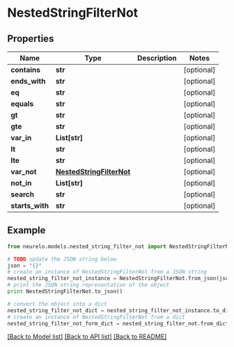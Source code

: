 # NestedStringFilterNot


## Properties
Name | Type | Description | Notes
------------ | ------------- | ------------- | -------------
**contains** | **str** |  | [optional] 
**ends_with** | **str** |  | [optional] 
**eq** | **str** |  | [optional] 
**equals** | **str** |  | [optional] 
**gt** | **str** |  | [optional] 
**gte** | **str** |  | [optional] 
**var_in** | **List[str]** |  | [optional] 
**lt** | **str** |  | [optional] 
**lte** | **str** |  | [optional] 
**var_not** | [**NestedStringFilterNot**](NestedStringFilterNot.md) |  | [optional] 
**not_in** | **List[str]** |  | [optional] 
**search** | **str** |  | [optional] 
**starts_with** | **str** |  | [optional] 

## Example

```python
from neurelo.models.nested_string_filter_not import NestedStringFilterNot

# TODO update the JSON string below
json = "{}"
# create an instance of NestedStringFilterNot from a JSON string
nested_string_filter_not_instance = NestedStringFilterNot.from_json(json)
# print the JSON string representation of the object
print NestedStringFilterNot.to_json()

# convert the object into a dict
nested_string_filter_not_dict = nested_string_filter_not_instance.to_dict()
# create an instance of NestedStringFilterNot from a dict
nested_string_filter_not_form_dict = nested_string_filter_not.from_dict(nested_string_filter_not_dict)
```
[[Back to Model list]](../README.md#documentation-for-models) [[Back to API list]](../README.md#documentation-for-api-endpoints) [[Back to README]](../README.md)



